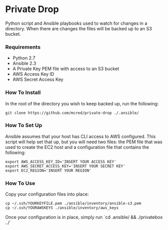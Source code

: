 # Private Drop

<p>Python script and Ansible playbooks used to watch for changes in a directory. When there are changes the files will be backed up to an S3 bucket.</p>

### Requirements
* Python 2.7
* Ansible 2.3
* A Private Key PEM file with access to an S3 bucket
* AWS Access Key ID
* AWS Secret Access Key

### How To Install
<p>In the root of the directory you wish to keep backed up, run the following:</p>

`git clone https://github.com/mcred/private-drop ./.ansible/`

### How To Set Up
<p>Ansible assumes that your host has CLI access to AWS configured. This script will help set that up, but you will need two files: the PEM file that was used to create the EC2 host and a configuration file that contains the following:</p>

```
export AWS_ACCESS_KEY_ID='INSERT YOUR ACCESS KEY'
export AWS_SECRET_ACCESS_KEY='INSERT YOUR SECRET KEY'
export EC2_REGION='INSERT YOUR REGION'
```

### How To Use
<p>Copy your configuration files into place:</p>

```
cp ~/.ssh/YOURKEYFILE.pem ./ansible/inventory/ansible-s3.pem
cp ~/.ssh/YOURAWSKEYS ./ansible/inventory/aws_keys
```
<p>Once your configuration is in place, simply run `cd .ansible/ && ./privatebox ../`</p>

